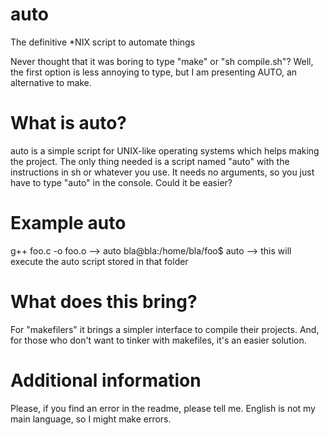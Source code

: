 # auto
The definitive *NIX script to automate things

Never thought that it was boring to type "make" or "sh compile.sh"?
Well, the first option is less annoying to type, but I am presenting AUTO, an alternative to make.

# What is auto?
auto is a simple script for UNIX-like operating systems which helps making the project.
The only thing needed is a script named "auto" with the instructions in sh or whatever you use.
It needs no arguments, so you just have to type "auto" in the console. Could it be easier?
# Example auto
  g++ foo.c -o foo.o --> auto
  bla@bla:/home/bla/foo$ auto --> this will execute the auto script stored in that folder
# What does this bring?
For "makefilers" it brings a simpler interface to compile their projects. And, for
those who don't want to tinker with makefiles, it's an easier solution.

# Additional information
  Please, if you find an error in the readme, please tell me. English is not my main language, so I might make errors.
